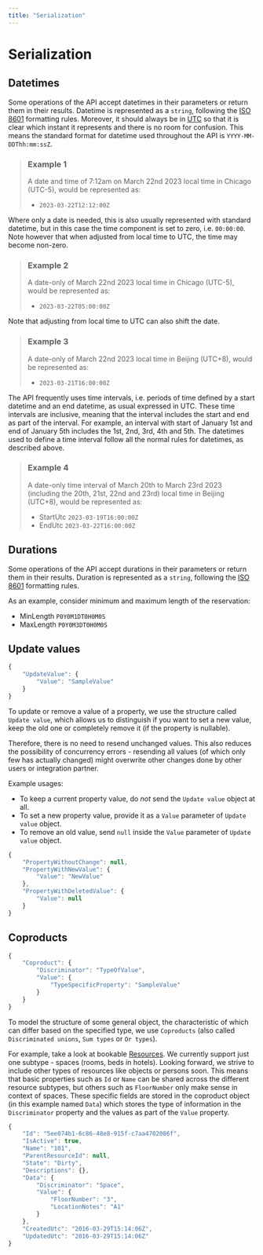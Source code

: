 ```yaml
---
title: "Serialization"
---
```


# Serialization

## Datetimes

Some operations of the API accept datetimes in their parameters or return them in their results. Datetime is represented as a `string`, following the [ISO 8601](https://en.wikipedia.org/wiki/ISO_8601#Combined_date_and_time_representations) formatting rules. Moreover, it should always be in [UTC](https://en.wikipedia.org/wiki/ISO_8601#UTC) so that it is clear which instant it represents and there is no room for confusion. This means the standard format for datetime used throughout the API is `YYYY-MM-DDThh:mm:ssZ`.

> ### Example 1
> A date and time of 7:12am on March 22nd 2023 local time in Chicago (UTC-5), would be represented as:
> * `2023-03-22T12:12:00Z`

Where only a date is needed, this is also usually represented with standard datetime, but in this case the time component is set to zero, i.e. `00:00:00`.
Note however that when adjusted from local time to UTC, the time may become non-zero.

> ### Example 2
> A date-only of March 22nd 2023 local time in Chicago (UTC-5), would be represented as:
> * `2023-03-22T05:00:00Z`

Note that adjusting from local time to UTC can also shift the date.

> ### Example 3
> A date-only of March 22nd 2023 local time in Beijing (UTC+8), would be represented as:
> * `2023-03-21T16:00:00Z`

The API frequently uses time intervals, i.e. periods of time defined by a start datetime and an end datetime, as usual expressed in UTC. These time intervals are inclusive, meaning that the interval includes the start and end as part of the interval. For example, an interval with start of January 1st and end of January 5th includes the 1st, 2nd, 3rd, 4th and 5th. The datetimes used to define a time interval follow all the normal rules for datetimes, as described above.

> ### Example 4
> A date-only time interval of March 20th to March 23rd 2023 (including the 20th, 21st, 22nd and 23rd) local time in Beijing (UTC+8), would be represented as:
> * StartUtc `2023-03-19T16:00:00Z`
> * EndUtc `2023-03-22T16:00:00Z`

## Durations

Some operations of the API accept durations in their parameters or return them in their results. Duration is represented as a `string`, following the [ISO 8601](https://en.wikipedia.org/wiki/ISO_8601#Durations) formatting rules.

As an example, consider minimum and maximum length of the reservation:

* MinLength `P0Y0M1DT0H0M0S`
* MaxLength `P0Y0M3DT0H0M0S`

## Update values

```javascript
{
    "UpdateValue": {
        "Value": "SampleValue"
    }
}
```

To update or remove a value of a property, we use the structure called `Update value`, which allows us to distinguish if you want to set a new value, keep the old one or completely remove it (if the property is nullable).

Therefore, there is no need to resend unchanged values. This also reduces the possibility of concurrency errors - resending all values (of which only few has actually changed) might overwrite other changes done by other users or integration partner.

Example usages: 
* To keep a current property value, do *not* send the `Update value` object at all.
* To set a new property value, provide it as a `Value` parameter of `Update value` object.
* To remove an old value, send `null` inside the `Value` parameter of `Update value` object.

```javascript
{
    "PropertyWithoutChange": null,
    "PropertyWithNewValue": {
        "Value": "NewValue"
    },
    "PropertyWithDeletedValue": {
        "Value": null
    }
}

```

## Coproducts

```javascript
{
    "Coproduct": {
        "Discriminator": "TypeOfValue",
        "Value": {
            "TypeSpecificProperty": "SampleValue"
        }
    }
}
```

To model the structure of some general object, the characteristic of which can differ based on the specified type, we use `Coproducts` (also called `Discriminated unions`, `Sum types` or `Or types`).

For example, take a look at bookable [Resources](../operations/resources.md#resource). We currently support just one subtype - spaces (rooms, beds in hotels). Looking forward, we strive to include other types of resources like objects or persons soon. This means that basic properties such as `Id` or `Name` can be shared across the different resource subtypes, but others such as `FloorNumber` only make sense in context of spaces. These specific fields are stored in the coproduct object (in this example named `Data`) which stores the type of information in the `Discriminator` property and the values as part of the `Value` property.

```javascript
{
    "Id": "5ee074b1-6c86-48e8-915f-c7aa4702086f",
    "IsActive": true,
    "Name": "101",
    "ParentResourceId": null,
    "State": "Dirty",
    "Descriptions": {},
    "Data": {
        "Discriminator": "Space",
        "Value": {
            "FloorNumber": "3",
            "LocationNotes": "A1"
        }
    },
    "CreatedUtc": "2016-03-29T15:14:06Z",
    "UpdatedUtc": "2016-03-29T15:14:06Z"
}
```
